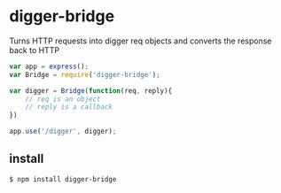 digger-bridge
=============

Turns HTTP requests into digger req objects and converts the response back to HTTP


```js
var app = express();
var Bridge = require('digger-bridge');

var digger = Bridge(function(req, reply){
	// req is an object
	// reply is a callback
})

app.use('/digger', digger);
```

## install

```
$ npm install digger-bridge
```